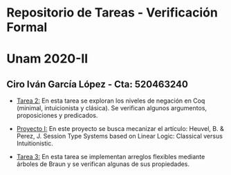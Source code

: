 # Repositorio de Tareas - Verificación Formal 
# Unam 2020-II
## Ciro Iván García López - Cta: 520463240

- [Tarea 2:](https://github.com/cigarcial/VF2020II/tree/master/Tarea2) En esta tarea se exploran los niveles de negación en Coq (minimal, intuicionista y clásica). Se verifican algunos argumentos, proposiciones y predicados. 

- [Proyecto I:](https://github.com/cigarcial/VF2020II/tree/master/ProyI) En este proyecto se busca mecanizar el artículo: Heuvel, B. & Perez, J. Session Type Systems based on Linear Logic: Classical versus Intuitionistic.

- [Tarea 3:](https://github.com/cigarcial/VF2020II/tree/master/Tarea3) En esta tarea se implementan arreglos flexibles mediante árboles de Braun y se verifican algunas de sus propiedades. 



